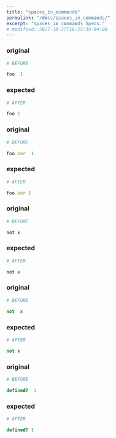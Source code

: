 ```yaml
---
title: "spaces_in_commands"
permalink: "/docs/spaces_in_commands/"
excerpt: "spaces_in_commands Specs."
# modified: 2017-10-27T16:25:30-04:00
---
```

### original
```ruby
# BEFORE

foo  1

```
### expected
```ruby
# AFTER

foo 1

```
### original
```ruby
# BEFORE

foo.bar  1

```
### expected
```ruby
# AFTER

foo.bar 1

```
### original
```ruby
# BEFORE

not x

```
### expected
```ruby
# AFTER

not x

```
### original
```ruby
# BEFORE

not  x

```
### expected
```ruby
# AFTER

not x

```
### original
```ruby
# BEFORE

defined?  1

```
### expected
```ruby
# AFTER

defined? 1

```
